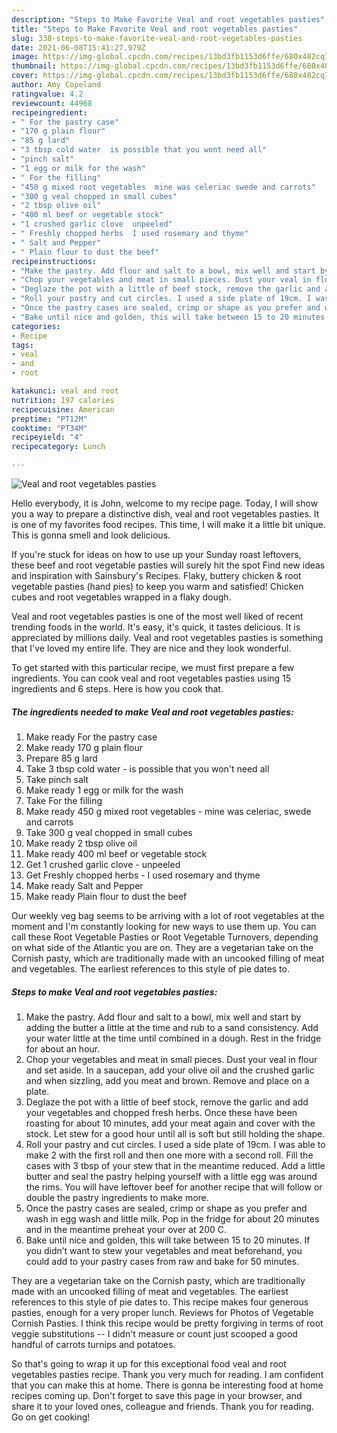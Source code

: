 ```yaml
---
description: "Steps to Make Favorite Veal and root vegetables pasties"
title: "Steps to Make Favorite Veal and root vegetables pasties"
slug: 338-steps-to-make-favorite-veal-and-root-vegetables-pasties
date: 2021-06-08T15:41:27.979Z
image: https://img-global.cpcdn.com/recipes/13bd3fb1153d6ffe/680x482cq70/veal-and-root-vegetables-pasties-recipe-main-photo.jpg
thumbnail: https://img-global.cpcdn.com/recipes/13bd3fb1153d6ffe/680x482cq70/veal-and-root-vegetables-pasties-recipe-main-photo.jpg
cover: https://img-global.cpcdn.com/recipes/13bd3fb1153d6ffe/680x482cq70/veal-and-root-vegetables-pasties-recipe-main-photo.jpg
author: Amy Copeland
ratingvalue: 4.2
reviewcount: 44968
recipeingredient:
- " For the pastry case"
- "170 g plain flour"
- "85 g lard"
- "3 tbsp cold water  is possible that you wont need all"
- "pinch salt"
- "1 egg or milk for the wash"
- " For the filling"
- "450 g mixed root vegetables  mine was celeriac swede and carrots"
- "300 g veal chopped in small cubes"
- "2 tbsp olive oil"
- "400 ml beef or vegetable stock"
- "1 crushed garlic clove  unpeeled"
- " Freshly chopped herbs  I used rosemary and thyme"
- " Salt and Pepper"
- " Plain flour to dust the beef"
recipeinstructions:
- "Make the pastry. Add flour and salt to a bowl, mix well and start by adding the butter a little at the time and rub to a sand consistency. Add your water little at the time until combined in a dough. Rest in the fridge for about an hour."
- "Chop your vegetables and meat in small pieces. Dust your veal in flour and set aside. In a saucepan, add your olive oil and the crushed garlic and when sizzling, add you meat and brown. Remove and place on a plate."
- "Deglaze the pot with a little of beef stock, remove the garlic and add your vegetables and chopped fresh herbs. Once these have been roasting for about 10 minutes, add your meat again and cover with the stock. Let stew for a good hour until all is soft but still holding the shape."
- "Roll your pastry and cut circles. I used a side plate of 19cm. I was able to make 2 with the first roll and then one more with a second roll. Fill the cases with 3 tbsp of your stew that in the meantime reduced. Add a little butter and seal the pastry helping yourself with a little egg was around the rims. You will have leftover beef for another recipe that will follow or double the pastry ingredients to make more."
- "Once the pastry cases are sealed, crimp or shape as you prefer and wash in egg wash and little milk. Pop in the fridge for about 20 minutes and in the meantime preheat your over at 200 C."
- "Bake until nice and golden, this will take between 15 to 20 minutes. If you didn’t want to stew your vegetables and meat beforehand, you could add to your pastry cases from raw and bake for 50 minutes."
categories:
- Recipe
tags:
- veal
- and
- root

katakunci: veal and root 
nutrition: 197 calories
recipecuisine: American
preptime: "PT12M"
cooktime: "PT34M"
recipeyield: "4"
recipecategory: Lunch

---
```



![Veal and root vegetables pasties](https://img-global.cpcdn.com/recipes/13bd3fb1153d6ffe/680x482cq70/veal-and-root-vegetables-pasties-recipe-main-photo.jpg)

Hello everybody, it is John, welcome to my recipe page. Today, I will show you a way to prepare a distinctive dish, veal and root vegetables pasties. It is one of my favorites food recipes. This time, I will make it a little bit unique. This is gonna smell and look delicious.

If you&#39;re stuck for ideas on how to use up your Sunday roast leftovers, these beef and root vegetable pasties will surely hit the spot Find new ideas and inspiration with Sainsbury&#39;s Recipes. Flaky, buttery chicken &amp; root vegetable pasties (hand pies) to keep you warm and satisfied! Chicken cubes and root vegetables wrapped in a flaky dough.

Veal and root vegetables pasties is one of the most well liked of recent trending foods in the world. It's easy, it's quick, it tastes delicious. It is appreciated by millions daily. Veal and root vegetables pasties is something that I've loved my entire life. They are nice and they look wonderful.


To get started with this particular recipe, we must first prepare a few ingredients. You can cook veal and root vegetables pasties using 15 ingredients and 6 steps. Here is how you cook that.

<!--inarticleads1-->

##### The ingredients needed to make Veal and root vegetables pasties:

1. Make ready  For the pastry case
1. Make ready 170 g plain flour
1. Prepare 85 g lard
1. Take 3 tbsp cold water - is possible that you won&#39;t need all
1. Take pinch salt
1. Make ready 1 egg or milk for the wash
1. Take  For the filling
1. Make ready 450 g mixed root vegetables - mine was celeriac, swede and carrots
1. Take 300 g veal chopped in small cubes
1. Make ready 2 tbsp olive oil
1. Make ready 400 ml beef or vegetable stock
1. Get 1 crushed garlic clove - unpeeled
1. Get  Freshly chopped herbs - I used rosemary and thyme
1. Make ready  Salt and Pepper
1. Make ready  Plain flour to dust the beef


Our weekly veg bag seems to be arriving with a lot of root vegetables at the moment and I&#39;m constantly looking for new ways to use them up. You can call these Root Vegetable Pasties or Root Vegetable Turnovers, depending on what side of the Atlantic you are on. They are a vegetarian take on the Cornish pasty, which are traditionally made with an uncooked filling of meat and vegetables. The earliest references to this style of pie dates to. 

<!--inarticleads2-->

##### Steps to make Veal and root vegetables pasties:

1. Make the pastry. Add flour and salt to a bowl, mix well and start by adding the butter a little at the time and rub to a sand consistency. Add your water little at the time until combined in a dough. Rest in the fridge for about an hour.
1. Chop your vegetables and meat in small pieces. Dust your veal in flour and set aside. In a saucepan, add your olive oil and the crushed garlic and when sizzling, add you meat and brown. Remove and place on a plate.
1. Deglaze the pot with a little of beef stock, remove the garlic and add your vegetables and chopped fresh herbs. Once these have been roasting for about 10 minutes, add your meat again and cover with the stock. Let stew for a good hour until all is soft but still holding the shape.
1. Roll your pastry and cut circles. I used a side plate of 19cm. I was able to make 2 with the first roll and then one more with a second roll. Fill the cases with 3 tbsp of your stew that in the meantime reduced. Add a little butter and seal the pastry helping yourself with a little egg was around the rims. You will have leftover beef for another recipe that will follow or double the pastry ingredients to make more.
1. Once the pastry cases are sealed, crimp or shape as you prefer and wash in egg wash and little milk. Pop in the fridge for about 20 minutes and in the meantime preheat your over at 200 C.
1. Bake until nice and golden, this will take between 15 to 20 minutes. If you didn’t want to stew your vegetables and meat beforehand, you could add to your pastry cases from raw and bake for 50 minutes.


They are a vegetarian take on the Cornish pasty, which are traditionally made with an uncooked filling of meat and vegetables. The earliest references to this style of pie dates to. This recipe makes four generous pasties, enough for a very proper lunch. Reviews for Photos of Vegetable Cornish Pasties. I think this recipe would be pretty forgiving in terms of root veggie substitutions -- I didn&#39;t measure or count just scooped a good handful of carrots turnips and potatoes. 

So that's going to wrap it up for this exceptional food veal and root vegetables pasties recipe. Thank you very much for reading. I am confident that you can make this at home. There is gonna be interesting food at home recipes coming up. Don't forget to save this page in your browser, and share it to your loved ones, colleague and friends. Thank you for reading. Go on get cooking!
